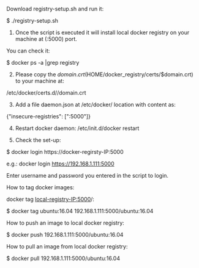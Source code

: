 Download registry-setup.sh and run it:

$ ./registry-setup.sh

1) Once the script is executed it will install local docker registry on your machine at (:5000)
port.

You can check it:

$ docker ps -a |grep registry

2) Please copy the $domain.crt ($HOME/docker_registry/certs/$domain.crt) to your machine at:

/etc/docker/certs.d/<docker-regirsty-IP>/domain.crt

3) Add a file daemon.json at /etc/docker/ location with content as:

{"insecure-registries": ["<docker-regirsty-IP>:5000"]}

4) Restart docker daemon: /etc/init.d/docker restart

5) Check the set-up:

$ docker login https://docker-regirsty-IP:5000

e.g.: docker login https://192.168.1.111:5000

Enter username and password you entered in the script to login.

How to tag docker images:

docker tag <image-you-want-to-tag> <local-registry-IP:5000>/<image-name-of-your-choice>:<version>

$ docker tag ubuntu:16.04 192.168.1.111:5000/ubuntu:16.04

How to push an image to local docker registry:

$ docker push 192.168.1.111:5000/ubuntu:16.04

How to pull an image from local docker registry:

$ docker pull 192.168.1.111:5000/ubuntu:16.04
